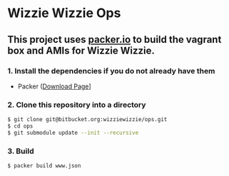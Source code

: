# Wizzie Wizzie Ops

## This project uses [packer.io](https://www.packer.io) to build the vagrant box and AMIs for Wizzie Wizzie. 

### 1. Install the dependencies if you do not already have them

- Packer ([Download Page](https://www.packer.io/downloads.html)]

### 2. Clone this repository into a directory

```bash
$ git clone git@bitbucket.org:wizziewizzie/ops.git
$ cd ops
$ git submodule update --init --recursive
```

### 3. Build

```bash
$ packer build www.json
```